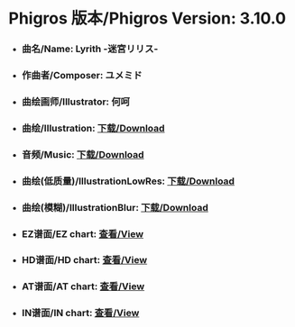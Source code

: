 
# Phigros 版本/Phigros Version:  3.10.0

- ### __曲名/Name:  Lyrith -迷宮リリス-__

- ### __作曲者/Composer:  ユメミド__

- ### __曲绘画师/Illustrator:  何呵__

- ### __曲绘/Illustration:  [下载/Download](https://github.com/Po6647A/PAR/releases/download/3.10.0/1031.png)__

- ### __音频/Music:  [下载/Download](https://github.com/Po6647A/PAR/releases/download/3.10.0/1666.ogg)__

- ### __曲绘(低质量)/IllustrationLowRes:  [下载/Download](https://github.com/Po6647A/PAR/releases/download/3.10.0/1523.png)__

- ### __曲绘(模糊)/IllustrationBlur:  [下载/Download](https://github.com/Po6647A/PAR/releases/download/3.10.0/1277.png)__


- ### __EZ谱面/EZ chart:  [查看/View](./EZ.json/index.html)__

- ### __HD谱面/HD chart:  [查看/View](./HD.json/index.html)__

- ### __AT谱面/AT chart:  [查看/View](./AT.json/index.html)__

- ### __IN谱面/IN chart:  [查看/View](./IN.json/index.html)__
